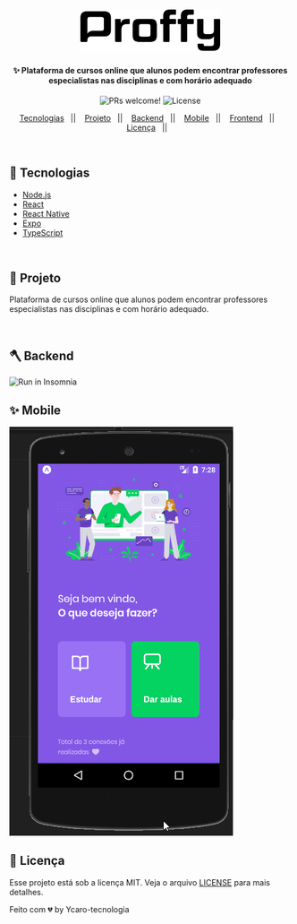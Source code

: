 <h1 align="center">
  <img  alt="proffy"  title="#delicinha" src=".github/logo.svg" width="250px" />
  
  <h4 align="center">
      ✨ Plataforma de cursos online que alunos podem encontrar professores especialistas nas disciplinas e com horário adequado
  </h4>
  
  <p align="center">
    <img src="https://img.shields.io/static/v1?label=PRs&message=welcome&color=7159c1&labelColor=000000" alt="PRs welcome!" />
  

   <img alt="License" src="https://img.shields.io/static/v1?label=license&message=MIT&color=7159c1&labelColor=000000">
  
  </p>  
  
  <p align="center">
    <a href="#-tecnologias">Tecnologias</a>&nbsp;&nbsp;&nbsp;||&nbsp;&nbsp;&nbsp;
    <a href="#-projeto">Projeto</a>&nbsp;&nbsp;&nbsp;||&nbsp;&nbsp;&nbsp;
    <a href="#-backend">Backend</a>&nbsp;&nbsp;&nbsp;||&nbsp;&nbsp;&nbsp;
    <a href="#-mobile">Mobile</a>&nbsp;&nbsp;&nbsp;||&nbsp;&nbsp;&nbsp;
    <a href="#-frontend">Frontend</a>&nbsp;&nbsp;&nbsp;||&nbsp;&nbsp;&nbsp;
    <a href="#-licença">Licença</a>&nbsp;&nbsp;&nbsp;||&nbsp;&nbsp;&nbsp;
  </p>
  
  
<br>


## 🎇 Tecnologias
  
- [Node.js](https://nodejs.org/en/)
- [React](https://reactjs.org)
- [React Native](https://facebook.github.io/react-native/)
- [Expo](https://expo.io/)
- [TypeScript](https://www.typescriptlang.org/)

<br>

## 💎 Projeto

<p>Plataforma de cursos online que alunos podem encontrar professores especialistas nas disciplinas e com horário adequado.</p>


<br>
  
## 🪓 Backend

<img  alt="Run in Insomnia" src="https://insomnia.rest/images/run.svg" style="max-width:100%;">

<br>

## ✨ Mobile

<img  alt="proffy" title="#delicinha"  src=  "/.github/mobile.gif" />




## 🧾 Licença

Esse projeto está sob a licença MIT. Veja o arquivo [LICENSE](LICENSE.md) para mais detalhes.


Feito com 💔 by Ycaro-tecnologia
